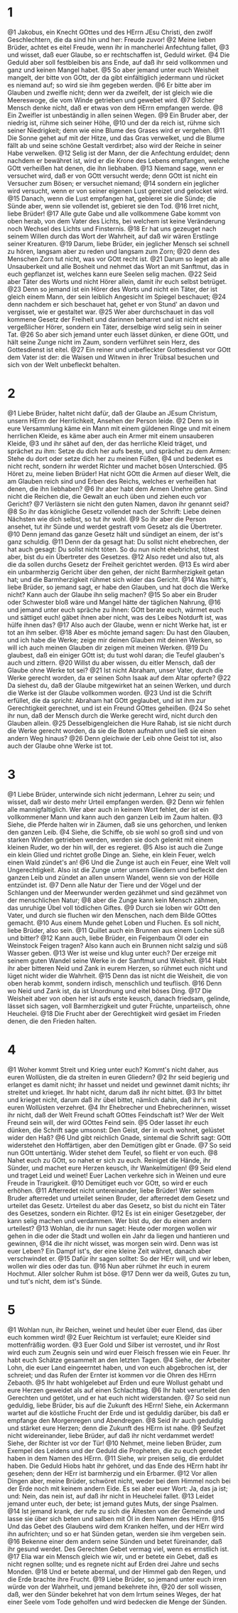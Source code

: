 # 1
@1 Jakobus, ein Knecht GOttes und des HErrn JEsu Christi, den zwölf Geschlechtern, die da sind hin und her: Freude zuvor! @2 Meine lieben Brüder, achtet es eitel Freude, wenn ihr in mancherlei Anfechtung fallet, @3 und wisset, daß euer Glaube, so er rechtschaffen ist, Geduld wirket. @4 Die Geduld aber soll festbleiben bis ans Ende, auf daß ihr seid vollkommen und ganz und keinen Mangel habet. @5 So aber jemand unter euch Weisheit mangelt, der bitte von GOtt, der da gibt einfältiglich jedermann und rücket es niemand auf; so wird sie ihm gegeben werden. @6 Er bitte aber im Glauben und zweifle nicht; denn wer da zweifelt, der ist gleich wie die Meereswoge, die vom Winde getrieben und gewebet wird. @7 Solcher Mensch denke nicht, daß er etwas von dem HErrn empfangen werde. @8 Ein Zweifler ist unbeständig in allen seinen Wegen. @9 Ein Bruder aber, der niedrig ist, rühme sich seiner Höhe, @10 und der da reich ist, rühme sich seiner Niedrigkeit; denn wie eine Blume des Grases wird er vergehen. @11 Die Sonne gehet auf mit der Hitze, und das Gras verwelket, und die Blume fällt ab und seine schöne Gestalt verdirbet; also wird der Reiche in seiner Habe verwelken. @12 Selig ist der Mann, der die Anfechtung erduldet; denn nachdem er bewähret ist, wird er die Krone des Lebens empfangen, welche GOtt verheißen hat denen, die ihn liebhaben. @13 Niemand sage, wenn er versuchet wird, daß er von GOtt versucht werde; denn GOtt ist nicht ein Versucher zum Bösen; er versuchet niemand; @14 sondern ein jeglicher wird versucht, wenn er von seiner eigenen Lust gereizet und gelocket wird. @15 Danach, wenn die Lust empfangen hat, gebieret sie die Sünde; die Sünde aber, wenn sie vollendet ist, gebieret sie den Tod. @16 Irret nicht, liebe Brüder! @17 Alle gute Gabe und alle vollkommene Gabe kommt von oben herab, von dem Vater des Lichts, bei welchem ist keine Veränderung noch Wechsel des Lichts und Finsternis. @18 Er hat uns gezeuget nach seinem Willen durch das Wort der Wahrheit, auf daß wir wären Erstlinge seiner Kreaturen. @19 Darum, liebe Brüder, ein jeglicher Mensch sei schnell zu hören, langsam aber zu reden und langsam zum Zorn; @20 denn des Menschen Zorn tut nicht, was vor GOtt recht ist. @21 Darum so leget ab alle Unsauberkeit und alle Bosheit und nehmet das Wort an mit Sanftmut, das in euch gepflanzet ist, welches kann eure Seelen selig machen. @22 Seid aber Täter des Worts und nicht Hörer allein, damit ihr euch selbst betrüget. @23 Denn so jemand ist ein Hörer des Worts und nicht ein Täter, der ist gleich einem Mann, der sein leiblich Angesicht im Spiegel beschauet; @24 denn nachdem er sich beschauet hat, gehet er von Stund' an davon und vergisset, wie er gestaltet war. @25 Wer aber durchschauet in das voll kommene Gesetz der Freiheit und darinnen beharret und ist nicht ein vergeßlicher Hörer, sondern ein Täter, derselbige wird selig sein in seiner Tat. @26 So aber sich jemand unter euch lässet dünken, er diene GOtt, und hält seine Zunge nicht im Zaum, sondern verführet sein Herz, des Gottesdienst ist eitel. @27 Ein reiner und unbefleckter Gottesdienst vor GOtt dem Vater ist der: die Waisen und Witwen in ihrer Trübsal besuchen und sich von der Welt unbefleckt behalten.

# 2
@1 Liebe Brüder, haltet nicht dafür, daß der Glaube an JEsum Christum, unsern HErrn der Herrlichkeit, Ansehen der Person leide. @2 Denn so in eure Versammlung käme ein Mann mit einem güldenen Ringe und mit einem herrlichen Kleide, es käme aber auch ein Armer mit einem unsauberen Kleide, @3 und ihr sähet auf den, der das herrliche Kleid träget, und sprächet zu ihm: Setze du dich her aufs beste, und sprächet zu dem Armen: Stehe du dort oder setze dich her zu meinen Füßen, @4 und bedenket es nicht recht, sondern ihr werdet Richter und machet bösen Unterschied. @5 Höret zu, meine lieben Brüder! Hat nicht GOtt die Armen auf dieser Welt, die am Glauben reich sind und Erben des Reichs, welches er verheißen hat denen, die ihn liebhaben? @6 Ihr aber habt dem Armen Unehre getan. Sind nicht die Reichen die, die Gewalt an euch üben und ziehen euch vor Gericht? @7 Verlästern sie nicht den guten Namen, davon ihr genannt seid? @8 So ihr das königliche Gesetz vollendet nach der Schrift: Liebe deinen Nächsten wie dich selbst, so tut ihr wohl. @9 So ihr aber die Person ansehet, tut ihr Sünde und werdet gestraft vom Gesetz als die Übertreter. @10 Denn jemand das ganze Gesetz hält und sündiget an einem, der ist's ganz schuldig. @11 Denn der da gesagt hat: Du sollst nicht ehebrechen, der hat auch gesagt: Du sollst nicht töten. So du nun nicht ehebrichst, tötest aber, bist du ein Übertreter des Gesetzes. @12 Also redet und also tut, als die da sollen durchs Gesetz der Freiheit gerichtet werden. @13 Es wird aber ein unbarmherzig Gericht über den gehen, der nicht Barmherzigkeit getan hat; und die Barmherzigkeit rühmet sich wider das Gericht. @14 Was hilft's, liebe Brüder, so jemand sagt, er habe den Glauben, und hat doch die Werke nicht? Kann auch der Glaube ihn selig machen? @15 So aber ein Bruder oder Schwester bloß wäre und Mangel hätte der täglichen Nahrung, @16 und jemand unter euch spräche zu ihnen: GOtt berate euch, wärmet euch und sättiget euch! gäbet ihnen aber nicht, was des Leibes Notdurft ist, was hülfe ihnen das? @17 Also auch der Glaube, wenn er nicht Werke hat, ist er tot an ihm selber. @18 Aber es möchte jemand sagen: Du hast den Glauben, und ich habe die Werke; zeige mir deinen Glauben mit deinen Werken, so will ich auch meinen Glauben dir zeigen mit meinen Werken. @19 Du glaubest, daß ein einiger GOtt ist; du tust wohl daran; die Teufel glauben's auch und zittern. @20 Willst du aber wissen, du eitler Mensch, daß der Glaube ohne Werke tot sei? @21 Ist nicht Abraham, unser Vater, durch die Werke gerecht worden, da er seinen Sohn Isaak auf dem Altar opferte? @22 Da siehest du, daß der Glaube mitgewirket hat an seinen Werken, und durch die Werke ist der Glaube vollkommen worden. @23 Und ist die Schrift erfüllet, die da spricht: Abraham hat GOtt geglaubet, und ist ihm zur Gerechtigkeit gerechnet, und ist ein Freund GOttes geheißen. @24 So sehet ihr nun, daß der Mensch durch die Werke gerecht wird, nicht durch den Glauben allein. @25 Desselbigengleichen die Hure Rahab, ist sie nicht durch die Werke gerecht worden, da sie die Boten aufnahm und ließ sie einen andern Weg hinaus? @26 Denn gleichwie der Leib ohne Geist tot ist, also auch der Glaube ohne Werke ist tot.

# 3
@1 Liebe Brüder, unterwinde sich nicht jedermann, Lehrer zu sein; und wisset, daß wir desto mehr Urteil empfangen werden. @2 Denn wir fehlen alle mannigfaltiglich. Wer aber auch in keinem Wort fehlet, der ist ein vollkommener Mann und kann auch den ganzen Leib im Zaum halten. @3 Siehe, die Pferde halten wir in Zäumen, daß sie uns gehorchen, und lenken den ganzen Leib. @4 Siehe, die Schiffe, ob sie wohl so groß sind und von starken Winden getrieben werden, werden sie doch gelenkt mit einem kleinen Ruder, wo der hin will, der es regieret. @5 Also ist auch die Zunge ein klein Glied und richtet große Dinge an. Siehe, ein klein Feuer, welch einen Wald zündet's an! @6 Und die Zunge ist auch ein Feuer, eine Welt voll Ungerechtigkeit. Also ist die Zunge unter unsern Gliedern und befleckt den ganzen Leib und zündet an allen unsern Wandel, wenn sie von der Hölle entzündet ist. @7 Denn alle Natur der Tiere und der Vögel und der Schlangen und der Meerwunder werden gezähmet und sind gezähmet von der menschlichen Natur; @8 aber die Zunge kann kein Mensch zähmen, das unruhige Übel voll tödlichen Giftes. @9 Durch sie loben wir GOtt den Vater, und durch sie fluchen wir den Menschen, nach dem Bilde GOttes gemacht. @10 Aus einem Munde gehet Loben und Fluchen. Es soll nicht, liebe Brüder, also sein. @11 Quillet auch ein Brunnen aus einem Loche süß und bitter? @12 Kann auch, liebe Brüder, ein Feigenbaum Öl oder ein Weinstock Feigen tragen? Also kann auch ein Brunnen nicht salzig und süß Wasser geben. @13 Wer ist weise und klug unter euch? Der erzeige mit seinem guten Wandel seine Werke in der Sanftmut und Weisheit. @14 Habt ihr aber bitteren Neid und Zank in eurem Herzen, so rühmet euch nicht und lüget nicht wider die Wahrheit. @15 Denn das ist nicht die Weisheit, die von oben herab kommt, sondern irdisch, menschlich und teuflisch. @16 Denn wo Neid und Zank ist, da ist Unordnung und eitel böses Ding. @17 Die Weisheit aber von oben her ist aufs erste keusch, danach friedsam, gelinde, lässet sich sagen, voll Barmherzigkeit und guter Früchte, unparteiisch, ohne Heuchelei. @18 Die Frucht aber der Gerechtigkeit wird gesäet im Frieden denen, die den Frieden halten.

# 4
@1 Woher kommt Streit und Krieg unter euch? Kommt's nicht daher, aus euren Wollüsten, die da streiten in euren Gliedern? @2 Ihr seid begierig und erlanget es damit nicht; ihr hasset und neidet und gewinnet damit nichts; ihr streitet und krieget. Ihr habt nicht, darum daß ihr nicht bittet. @3 Ihr bittet und krieget nicht, darum daß ihr übel bittet, nämlich dahin, daß ihr's mit euren Wollüsten verzehret. @4 Ihr Ehebrecher und Ehebrecherinnen, wisset ihr nicht, daß der Welt Freund schaft GOttes Feindschaft ist? Wer der Welt Freund sein will, der wird GOttes Feind sein. @5 Oder lasset ihr euch dünken, die Schrift sage umsonst: Den Geist, der in euch wohnet, gelüstet wider den Haß? @6 Und gibt reichlich Gnade, sintemal die Schrift sagt: GOtt widerstehet den Hoffärtigen, aber den Demütigen gibt er Gnade. @7 So seid nun GOtt untertänig. Wider stehet dem Teufel, so flieht er von euch. @8 Nahet euch zu GOtt, so nahet er sich zu euch. Reiniget die Hände, ihr Sünder, und machet eure Herzen keusch, ihr Wankelmütigen! @9 Seid elend und traget Leid und weinet! Euer Lachen verkehre sich in Weinen und eure Freude in Traurigkeit. @10 Demütiget euch vor GOtt, so wird er euch erhöhen. @11 Afterredet nicht untereinander, liebe Brüder! Wer seinem Bruder afterredet und urteilet seinen Bruder, der afterredet dem Gesetz und urteilet das Gesetz. Urteilest du aber das Gesetz, so bist du nicht ein Täter des Gesetzes, sondern ein Richter. @12 Es ist ein einiger Gesetzgeber, der kann selig machen und verdammen. Wer bist du, der du einen andern urteilest? @13 Wohlan, die ihr nun saget: Heute oder morgen wollen wir gehen in die oder die Stadt und wollen ein Jahr da liegen und hantieren und gewinnen, @14 die ihr nicht wisset, was morgen sein wird. Denn was ist euer Leben? Ein Dampf ist's, der eine kleine Zeit währet, danach aber verschwindet er. @15 Dafür ihr sagen solltet: So der HErr will, und wir leben, wollen wir dies oder das tun. @16 Nun aber rühmet ihr euch in eurem Hochmut. Aller solcher Ruhm ist böse. @17 Denn wer da weiß, Gutes zu tun, und tut's nicht, dem ist's Sünde.

# 5
@1 Wohlan nun, ihr Reichen, weinet und heulet über euer Elend, das über euch kommen wird! @2 Euer Reichtum ist verfaulet; eure Kleider sind mottenfräßig worden. @3 Euer Gold und Silber ist verrostet, und ihr Rost wird euch zum Zeugnis sein und wird euer Fleisch fressen wie ein Feuer. Ihr habt euch Schätze gesammelt an den letzten Tagen. @4 Siehe, der Arbeiter Lohn, die euer Land eingeerntet haben, und von euch abgebrochen ist, der schreiet; und das Rufen der Ernter ist kommen vor die Ohren des HErrn Zebaoth. @5 Ihr habt wohlgelebet auf Erden und eure Wollust gehabt und eure Herzen geweidet als auf einen Schlachttag. @6 Ihr habt verurteilet den Gerechten und getötet, und er hat euch nicht widerstanden. @7 So seid nun geduldig, liebe Brüder, bis auf die Zukunft des HErrn! Siehe, ein Ackermann wartet auf die köstliche Frucht der Erde und ist geduldig darüber, bis daß er empfange den Morgenregen und Abendregen. @8 Seid ihr auch geduldig und stärket eure Herzen; denn die Zukunft des HErrn ist nahe. @9 Seufzet nicht widereinander, liebe Brüder, auf daß ihr nicht verdammet werdet! Siehe, der Richter ist vor der Tür! @10 Nehmet, meine lieben Brüder, zum Exempel des Leidens und der Geduld die Propheten, die zu euch geredet haben in dem Namen des HErrn. @11 Siehe, wir preisen selig, die erduldet haben. Die Geduld Hiobs habt ihr gehöret, und das Ende des HErrn habt ihr gesehen; denn der HErr ist barmherzig und ein Erbarmer. @12 Vor allen Dingen aber, meine Brüder, schwöret nicht, weder bei dem Himmel noch bei der Erde noch mit keinem andern Eide. Es sei aber euer Wort: Ja, das ja ist; und: Nein, das nein ist, auf daß ihr nicht in Heuchelei fallet. @13 Leidet jemand unter euch, der bete; ist jemand gutes Muts, der singe Psalmen. @14 Ist jemand krank, der rufe zu sich die Ältesten von der Gemeinde und lasse sie über sich beten und salben mit Öl in dem Namen des HErrn. @15 Und das Gebet des Glaubens wird dem Kranken helfen, und der HErr wird ihn aufrichten; und so er hat Sünden getan, werden sie ihm vergeben sein. @16 Bekenne einer dem andern seine Sünden und betet füreinander, daß ihr gesund werdet. Des Gerechten Gebet vermag viel, wenn es ernstlich ist. @17 Elia war ein Mensch gleich wie wir, und er betete ein Gebet, daß es nicht regnen sollte; und es regnete nicht auf Erden drei Jahre und sechs Monden. @18 Und er betete abermal, und der Himmel gab den Regen, und die Erde brachte ihre Frucht. @19 Liebe Brüder, so jemand unter euch irren würde von der Wahrheit, und jemand bekehrete ihn, @20 der soll wissen, daß, wer den Sünder bekehret hat von dem Irrtum seines Weges, der hat einer Seele vom Tode geholfen und wird bedecken die Menge der Sünden.